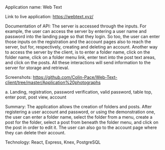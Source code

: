 Application name: Web Text

Link to live application: https://webtext.xyz/

Documentation of API: The server is accessed through the inputs. For example, the user can access the server by entering a user name and password into the landing page so that they login. So too, the user can enter those inputs on the registration and the account pages also to reach the server, but for, respectively, creating and deleting an account. Another way to access the server by the client, is to enter a folder name, click on the folder name, click on a folder menu link, enter text into the post text areas, and click on the posts. All these interactions will send information to the server for storage and retrieval. 

Screenshots: https://github.com/Colin-Pace/Web-Text-client/tree/master/Application%20photographs

  a. Landing, registration, password verification, valid password, table top, enter post, post view, account
  
Summary: The application allows the creation of folders and posts. After registering a user account and password, or using the demonstration one, the user can enter a folder name, select the folder from a menu, create a post for the folder, select a post from beneath the folder menu, and click on the post in order to edit it. The user can also go to the account page where they can delete their account. 
 
 Technology: React, Express, Knex, PostgreSQL

